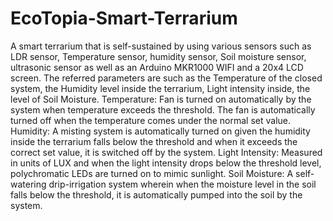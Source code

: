# EcoTopia-Smart-Terrarium
A smart terrarium that is self-sustained by using various
sensors such as LDR sensor, Temperature sensor, humidity sensor, Soil moisture
sensor, ultrasonic sensor as well as an Arduino MKR1000 WIFI and a 20x4 LCD screen. 
The referred parameters are such as the Temperature of the closed system, the
Humidity level inside the terrarium, Light intensity inside, the level of Soil
Moisture. 
Temperature:
Fan is turned on automatically by the system when temperature exceeds the
threshold. The fan is automatically turned off when the temperature comes under
the normal set value.
Humidity:
A misting system is automatically turned on given the humidity inside the terrarium falls
below the threshold and when it exceeds the correct set value, it is switched off
by the system.
Light Intensity:
Measured in units of LUX and when the light intensity drops below the
threshold level, polychromatic LEDs are turned on to mimic sunlight.
Soil Moisture:
A self-watering drip-irrigation system wherein when the moisture level in the soil falls below
the threshold, it is automatically pumped into the soil by the system.
